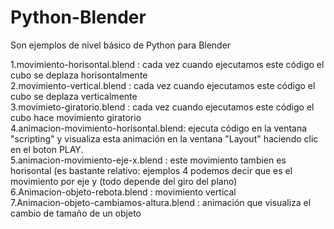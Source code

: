 # Python-Blender

Son ejemplos de nivel básico de Python para Blender


1.movimiento-horisontal.blend : cada vez cuando ejecutamos este código el cubo se deplaza horisontalmente<br>
2.movimiento-vertical.blend :   cada vez cuando ejecutamos este código el cubo se deplaza verticalmente<br>
3.movimieto-giratorio.blend : cada vez cuando ejecutamos este código el cubo hace movimiento giratorio<br>
4.animacion-movimiento-horisontal.blend: ejecuta código en la ventana "scripting" y visualiza esta animación en la ventana "Layout" haciendo clic en el boton PLAY.<br>
5.animacion-movimiento-eje-x.blend : este movimiento tambien es horisontal (es bastante relativo: ejemplos 4 podemos decir que es el movimiento por eje y (todo depende del giro del plano)<br>
6.Animacion-objeto-rebota.blend : movimiento vertical<br>
7.Animacion-objeto-cambiamos-altura.blend : animación que visualiza el cambio de tamaño de un objeto

